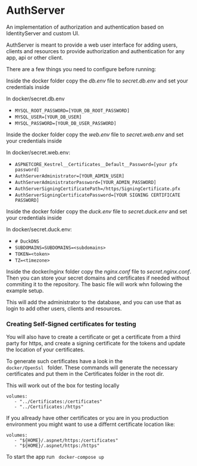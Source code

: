 # AuthServer
An implementation of authorization and authentication based on IdentityServer and custom UI.

AuthServer is meant to provide a web user interface for adding users, clients and resources
to provide authorization and authentication for any app, api or other client.

There are a few things you need to configure before running:

Inside the docker folder copy the *db.env* file to *secret.db.env* and set your credentials inside

In docker/secret.db.env
* `MYSQL_ROOT_PASSWORD=[YOUR_DB_ROOT_PASSWORD]`
* `MYSQL_USER=[YOUR_DB_USER]`
* `MYSQL_PASSWORD=[YOUR_DB_USER_PASSWORD]`

Inside the docker folder copy the *web.env* file to *secret.web.env* and set your credentials inside

In docker/secret.web.env:
* `ASPNETCORE_Kestrel__Certificates__Default__Password=[your pfx password]`
* `AuthServerAdministrator=[YOUR_ADMIN_USER]`
* `AuthServerAdministratorPassword=[YOUR_ADMIN_PASSWORD]`
* `AuthServerSigningCertificatePath=/https/SigningCertificate.pfx`
* `AuthServerSigningCertificatePassword=[YOUR SIGNING CERTIFICATE PASSWORD]`

Inside the docker folder copy the *duck.env* file to *secret.duck.env* and set your credentials inside

In docker/secret.duck.env:
* `# DuckDNS`
* `SUBDOMAINS=SUBDOMAINS=<subdomains>`
* `TOKEN=<token>` 
* `TZ=<timezone>`

Inside the docker/nginx folder copy the *nginx.conf* file to *secret.nginx.conf*. Then you can store your secret domains and certificates if needed without commiting it to the repository.
The basic file will work whn following the example setup.

This will add the administrator to the database, and you can use that as login to add other users, clients and resources.

### Creating Self-Signed certificates for testing

You will also have to create a certificate or get a certificate from a third party for https, 
and create a signing certificate for the tokens and update the location of your
certificates.

To generate such certificates have a look in the <code> docker/OpenSsl </code> folder. These commands
will generate the necessary certificates and put them in the Certificates folder in the root dir.

This will work out of the box for testing locally
```
volumes: 
   - "../Certificates:/certificates"
   - "../Certificates:/https"
```

If you allready have other certificates or you are in you production environment you might want 
to use a differnt certificate location like:
```
volumes:
   - "${HOME}/.aspnet/https:/certificates"
   - "${HOME}/.aspnet/https:/https"
```

To start the app run <code> docker-compose up </code> 

